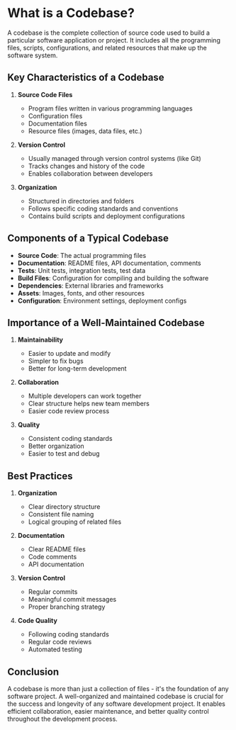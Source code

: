 # What is a Codebase?

A codebase is the complete collection of source code used to build a particular software application or project. It includes all the programming files, scripts, configurations, and related resources that make up the software system.

## Key Characteristics of a Codebase

1. **Source Code Files**
   - Program files written in various programming languages
   - Configuration files
   - Documentation files
   - Resource files (images, data files, etc.)

2. **Version Control**
   - Usually managed through version control systems (like Git)
   - Tracks changes and history of the code
   - Enables collaboration between developers

3. **Organization**
   - Structured in directories and folders
   - Follows specific coding standards and conventions
   - Contains build scripts and deployment configurations

## Components of a Typical Codebase

- **Source Code**: The actual programming files
- **Documentation**: README files, API documentation, comments
- **Tests**: Unit tests, integration tests, test data
- **Build Files**: Configuration for compiling and building the software
- **Dependencies**: External libraries and frameworks
- **Assets**: Images, fonts, and other resources
- **Configuration**: Environment settings, deployment configs

## Importance of a Well-Maintained Codebase

1. **Maintainability**
   - Easier to update and modify
   - Simpler to fix bugs
   - Better for long-term development

2. **Collaboration**
   - Multiple developers can work together
   - Clear structure helps new team members
   - Easier code review process

3. **Quality**
   - Consistent coding standards
   - Better organization
   - Easier to test and debug

## Best Practices

1. **Organization**
   - Clear directory structure
   - Consistent file naming
   - Logical grouping of related files

2. **Documentation**
   - Clear README files
   - Code comments
   - API documentation

3. **Version Control**
   - Regular commits
   - Meaningful commit messages
   - Proper branching strategy

4. **Code Quality**
   - Following coding standards
   - Regular code reviews
   - Automated testing

## Conclusion

A codebase is more than just a collection of files - it's the foundation of any software project. A well-organized and maintained codebase is crucial for the success and longevity of any software development project. It enables efficient collaboration, easier maintenance, and better quality control throughout the development process. 